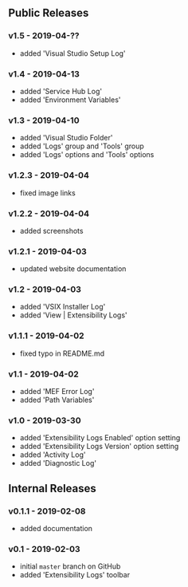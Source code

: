 ## Public Releases

### v1.5 - 2019-04-??
  - added 'Visual Studio Setup Log'

### v1.4 - 2019-04-13
  - added 'Service Hub Log'
  - added 'Environment Variables'

### v1.3 - 2019-04-10
  - added 'Visual Studio Folder'
  - added 'Logs' group and 'Tools' group
  - added 'Logs' options and 'Tools' options

### v1.2.3 - 2019-04-04
  - fixed image links

### v1.2.2 - 2019-04-04
  - added screenshots

### v1.2.1 - 2019-04-03
  - updated website documentation

### v1.2 - 2019-04-03
  - added 'VSIX Installer Log'
  - added 'View | Extensibility Logs'

### v1.1.1 - 2019-04-02
  - fixed typo in README.md

### v1.1 - 2019-04-02
  - added 'MEF Error Log'
  - added 'Path Variables'

### v1.0 - 2019-03-30
  - added 'Extensibility Logs Enabled' option setting
  - added 'Extensibility Logs Version' option setting
  - added 'Activity Log'
  - added 'Diagnostic Log'

## Internal Releases

### v0.1.1 - 2019-02-08
  - added documentation

### v0.1 - 2019-02-03
  - initial `master` branch on GitHub
  - added 'Extensibility Logs' toolbar 